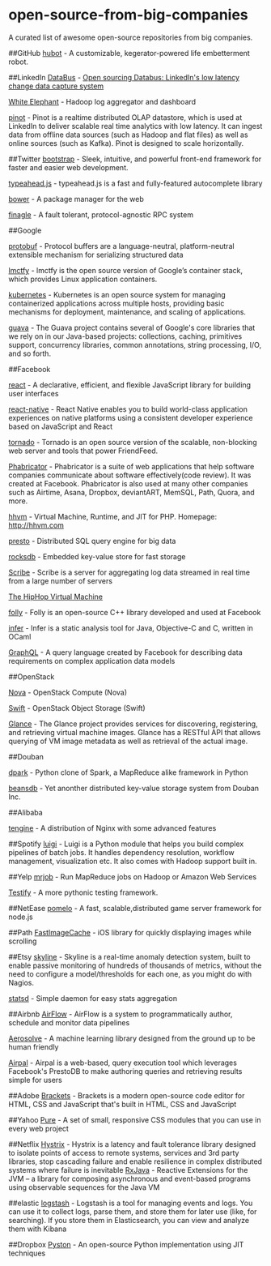 # open-source-from-big-companies
A curated list of awesome open-source repositories from big companies.

##GitHub
[hubot](https://github.com/github/hubot) - A customizable, kegerator-powered life embetterment robot.

##LinkedIn
[DataBus](https://github.com/linkedin/databus) - [Open sourcing Databus: LinkedIn's low latency change data capture system](http://engineering.linkedin.com/data-replication/open-sourcing-databus-linkedins-low-latency-change-data-capture-system)

[White Elephant](https://github.com/linkedin/white-elephant) - Hadoop log aggregator and dashboard

[pinot](https://github.com/linkedin/pinot) - Pinot is a realtime distributed OLAP datastore, which is used at LinkedIn to deliver scalable real time analytics with low latency. It can ingest data from offline data sources (such as Hadoop and flat files) as well as online sources (such as Kafka). Pinot is designed to scale horizontally.

##Twitter
[bootstrap](https://github.com/twitter/bootstrap) - Sleek, intuitive, and powerful front-end framework for faster and easier web development.

[typeahead.js](https://github.com/twitter/typeahead.js) - typeahead.js is a fast and fully-featured autocomplete library

[bower](https://github.com/twitter/bower) - A package manager for the web

[finagle](https://github.com/twitter/finagle) - A fault tolerant, protocol-agnostic RPC system

##Google

[protobuf](https://github.com/google/protobuf) - Protocol buffers are a language-neutral, platform-neutral extensible mechanism for serializing structured data

[lmctfy](https://github.com/google/lmctfy) - lmctfy is the open source version of Google’s container stack, which provides Linux application containers.

[kubernetes](https://github.com/GoogleCloudPlatform/kubernetes) - Kubernetes is an open source system for managing containerized applications across multiple hosts, providing basic mechanisms for deployment, maintenance, and scaling of applications.

[guava](https://github.com/google/guava) - The Guava project contains several of Google's core libraries that we rely on in our Java-based projects: collections, caching, primitives support, concurrency libraries, common annotations, string processing, I/O, and so forth.

##Facebook

[react](https://github.com/facebook/react) - A declarative, efficient, and flexible JavaScript library for building user interfaces

[react-native](https://github.com/facebook/react-native) - React Native enables you to build world-class application experiences on native platforms using a consistent developer experience based on JavaScript and React

[tornado](https://github.com/facebook/tornado) - Tornado is an open source version of the scalable, non-blocking web server and tools that power FriendFeed.

[Phabricator](https://github.com/facebook/phabricator) - Phabricator is a suite of web applications that help software companies communicate about software effectively(code review). It was created at Facebook. Phabricator is also used at many other companies such as Airtime, Asana, Dropbox, deviantART, MemSQL, Path, Quora, and more.

[hhvm](https://github.com/facebook/hhvm) - Virtual Machine, Runtime, and JIT for PHP. Homepage: http://hhvm.com

[presto](https://github.com/facebook/presto) - Distributed SQL query engine for big data

[rocksdb](https://github.com/facebook/rocksdb) - Embedded key-value store for fast storage

[Scribe](https://github.com/facebookarchive/scribe) - Scribe is a server for aggregating log data streamed in real time from a large number of servers

[The HipHop Virtual Machine](https://www.facebook.com/note.php?note_id=10150415177928920)

[folly](https://github.com/facebook/folly) - Folly is an open-source C++ library developed and used at Facebook

[infer](https://github.com/facebook/infer) - Infer is a static analysis tool for Java, Objective-C and C, written in OCaml

[GraphQL](https://github.com/facebook/graphql) - A query language created by Facebook for describing data requirements on complex application data models

##OpenStack

[Nova](https://github.com/openstack/nova) - OpenStack Compute (Nova)

[Swift](https://github.com/openstack/swift) - OpenStack Object Storage (Swift)

[Glance](https://github.com/openstack/glance) - The Glance project provides services for discovering, registering, and retrieving virtual machine images. Glance has a RESTful API that allows querying of VM image metadata as well as retrieval of the actual image.

##Douban

[dpark](https://github.com/douban/dpark) - Python clone of Spark, a MapReduce alike framework in Python

[beansdb](https://github.com/douban/beansdb) - Yet anonther distributed key-value storage system from Douban Inc.

##Alibaba

[tengine](https://github.com/alibaba/tengine) - A distribution of Nginx with some advanced features

##Spotify
[luigi](https://github.com/spotify/luigi) - Luigi is a Python module that helps you build complex pipelines of batch jobs. It handles dependency resolution, workflow management, visualization etc. It also comes with Hadoop support built in.

##Yelp
[mrjob](https://github.com/Yelp/mrjob) - Run MapReduce jobs on Hadoop or Amazon Web Services

[Testify](https://github.com/Yelp/Testify) - A more pythonic testing framework.

##NetEase
[pomelo](https://github.com/NetEase/pomelo) - A fast, scalable,distributed game server framework for node.js

##Path
[FastImageCache](https://github.com/path/FastImageCache) - iOS library for quickly displaying images while scrolling

##Etsy
[skyline](https://github.com/etsy/skyline) - Skyline is a real-time anomaly detection system, built to enable passive monitoring of hundreds of thousands of metrics, without the need to configure a model/thresholds for each one, as you might do with Nagios.

[statsd](https://github.com/etsy/statsd) - Simple daemon for easy stats aggregation

##Airbnb
[AirFlow](https://github.com/airbnb/airflow) - AirFlow is a system to programmatically author, schedule and monitor data pipelines

[Aerosolve](https://github.com/airbnb/aerosolve) - A machine learning library designed from the ground up to be human friendly

[Airpal](https://github.com/airbnb/airpal) - Airpal is a web-based, query execution tool which leverages Facebook's PrestoDB to make authoring queries and retrieving results simple for users

##Adobe
[Brackets](https://github.com/adobe/brackets) - Brackets is a modern open-source code editor for HTML, CSS and JavaScript that's built in HTML, CSS and JavaScript

##Yahoo
[Pure](https://github.com/yahoo/pure) - A set of small, responsive CSS modules that you can use in every web project

##Netflix
[Hystrix](https://github.com/Netflix/Hystrix) - Hystrix is a latency and fault tolerance library designed to isolate points of access to remote systems, services and 3rd party libraries, stop cascading failure and enable resilience in complex distributed systems where failure is inevitable
[RxJava](https://github.com/ReactiveX/RxJava) - Reactive Extensions for the JVM – a library for composing asynchronous and event-based programs using observable sequences for the Java VM

##elastic
[logstash](https://github.com/elastic/logstash) - Logstash is a tool for managing events and logs. You can use it to collect logs, parse them, and store them for later use (like, for searching). If you store them in Elasticsearch, you can view and analyze them with Kibana

##Dropbox
[Pyston](https://github.com/dropbox/pyston) - An open-source Python implementation using JIT techniques

